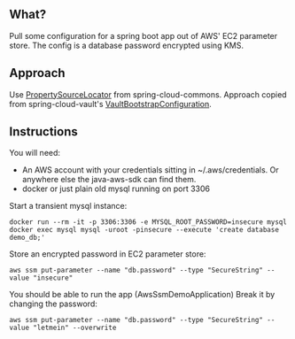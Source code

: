 ## What?

Pull some configuration for a spring boot app out of AWS' EC2 parameter store. The config is a database password encrypted using KMS.

## Approach

Use [PropertySourceLocator](https://github.com/spring-cloud/spring-cloud-commons/blob/master/spring-cloud-context/src/main/java/org/springframework/cloud/bootstrap/config/PropertySourceLocator.java) from spring-cloud-commons.
Approach copied from spring-cloud-vault's [VaultBootstrapConfiguration](https://github.com/spring-cloud/spring-cloud-vault-config/blob/master/spring-cloud-vault-config/src/main/java/org/springframework/cloud/vault/config/VaultBootstrapConfiguration.java).

## Instructions

You will need:

* An AWS account with your credentials sitting in ~/.aws/credentials. Or anywhere else the java-aws-sdk can find them.
* docker or just plain old mysql running on port 3306

Start a transient mysql instance:

    docker run --rm -it -p 3306:3306 -e MYSQL_ROOT_PASSWORD=insecure mysql
    docker exec mysql mysql -uroot -pinsecure --execute 'create database demo_db;'
    
Store an encrypted password in EC2 parameter store:

    aws ssm put-parameter --name "db.password" --type "SecureString" --value "insecure"
    
You should be able to run the app (AwsSsmDemoApplication)
Break it by changing the password:

    aws ssm put-parameter --name "db.password" --type "SecureString" --value "letmein" --overwrite